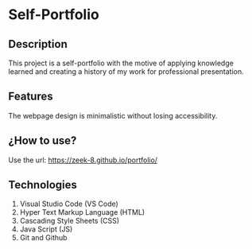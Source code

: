 # Self-Portfolio


## Description


This project is a self-portfolio with the motive of applying knowledge learned and creating a history of my work for professional presentation.


## Features


The webpage design is minimalistic without losing accessibility.

## ¿How to use?

Use the url: https://zeek-8.github.io/portfolio/ 


## Technologies

1. Visual Studio Code (VS Code)
2. Hyper Text Markup Language (HTML)
3. Cascading Style Sheets (CSS)
4. Java Script (JS)
5. Git and Github
